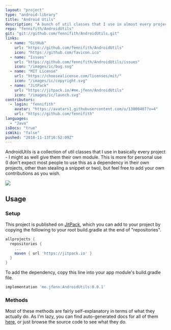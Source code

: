 ```yaml
---
layout: "project"
type: "android-library"
title: "Android Utils"
description: "A bunch of util classes that I use in almost every project I write."
repo: "fennifith/AndroidUtils"
git: "git://github.com/fennifith/AndroidUtils.git"
links: 
  - name: "GitHub"
    url: "https://github.com/fennifith/AndroidUtils"
    icon: "https://github.com/favicon.ico"
  - name: "Issues"
    url: "https://github.com/fennifith/AndroidUtils/issues"
    icon: "/images/ic/bug.svg"
  - name: "MIT License"
    url: "https://choosealicense.com/licenses/mit/"
    icon: "/images/ic/copyright.svg"
  - name: "JitPack"
    url: "https://jitpack.io/#me.jfenn/AndroidUtils"
    icon: "/images/ic/launch.svg"
contributors: 
  - login: "fennifith"
    avatar: "https://avatars1.githubusercontent.com/u/13000407?v=4"
    url: "https://github.com/fennifith"
languages: 
  - "Java"
isDocs: "true"
isWiki: "false"
pushed: "2018-11-13T16:52:09Z"
---
```


AndroidUtils is a collection of util classes that I use in basically every project - I might as well give them their own module. This is more for personal use (I don't expect most people to use this as a dependency in their own projects, other than stealing a snippet or two), but feel free to add your own contributions as you wish.

[![](https://jitpack.io/v/me.jfenn/AndroidUtils.svg)](https://jitpack.io/#me.jfenn/AndroidUtils)

## Usage

### Setup

This project is published on [JitPack](https://jitpack.io), which you can add to your project by copying the following to your root build.gradle at the end of "repositories".

```gradle
allprojects {
  repositories {
    ...
    maven { url 'https://jitpack.io' }
  }
}
```

To add the dependency, copy this line into your app module's build.gradle file.

```gradle
implementation 'me.jfenn:AndroidUtils:0.0.1'
```

### Methods

Most of these methods are fairly self-explanatory in terms of what they actually do. As I'm lazy, you can find auto-generated docs for all of them [here](https://jfenn.me/projects/androidutils/docs), or just browse the source code to see what they do.

